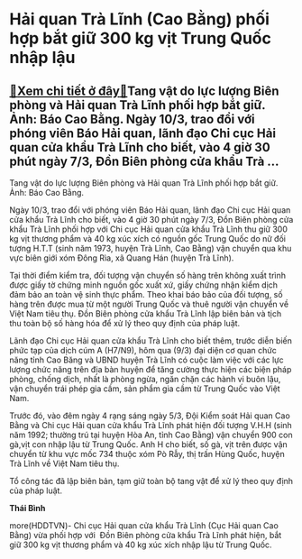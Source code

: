 Hải quan Trà Lĩnh (Cao Bằng) phối hợp bắt giữ 300 kg vịt Trung Quốc nhập lậu
============================================================================

[:gift:Xem chi tiết ở đây:gift:](https://hddtvn.com/hai-quan-tra-linh-cao-bang-phoi-hop-bat-giu-300-kg-vit-trung-quoc-nhap-lau-2/)Tang vật do lực lượng Biên phòng và Hải quan Trà Lĩnh phối hợp bắt giữ. Ảnh: Báo Cao Bằng. Ngày 10/3, trao đổi với phóng viên Báo Hải quan, lãnh đạo Chi cục Hải quan cửa khẩu Trà Lĩnh cho biết, vào 4 giờ 30 phút ngày 7/3, Đồn Biên phòng cửa khẩu Trà …
-----------------------------------------------------------------------------------------------------------------------------------------------------------------------------------------------------------------------------------------------------------







 






 Tang vật do lực lượng Biên phòng và Hải quan Trà Lĩnh phối hợp bắt giữ. Ảnh: Báo Cao Bằng. 


Ngày 10/3, trao đổi với phóng viên Báo Hải quan, lãnh đạo Chi cục Hải quan cửa khẩu Trà Lĩnh cho biết, vào 4 giờ 30 phút ngày 7/3, Đồn Biên phòng cửa khẩu Trà Lĩnh phối hợp với Chi cục Hải quan cửa khẩu Trà Lĩnh thu giữ 300 kg vịt thương phẩm và 40 kg xúc xích có nguồn gốc Trung Quốc do nữ đối tượng H.T.T (sinh năm 1973, huyện Trà Lĩnh, Cao Bằng) vận chuyển qua khu vực biên giới xóm Đông Rìa, xã Quang Hán (huyện Trà Lĩnh).


Tại thời điểm kiểm tra, đối tượng vận chuyển số hàng trên không xuất trình được giấy tờ chứng minh nguồn gốc xuất xứ, giấy chứng nhận kiểm dịch đảm bảo an toàn vệ sinh thực phẩm. Theo khai báo bảo của đối tượng, số hàng trên được mua từ một người Trung Quốc và thuê người vận chuyển về Việt Nam tiêu thụ. Đồn Biên phòng cửa khẩu Trà Lĩnh lập biên bản và tịch thu toàn bộ số hàng hóa để xử lý theo quy định của pháp luật.


Lãnh đạo Chi cục Hải quan cửa khẩu Trà Lĩnh cho biết thêm, trước diễn biến phức tạp của dịch cúm A (H7/N9), hôm qua (9/3) đại diện cơ quan chức năng tỉnh Cao Băng và UBND huyện Trà Lĩnh có cuộc làm việc với các lực lượng chức năng trên địa bàn huyện để tăng cường thực hiện các biện pháp phòng, chống dịch, nhất là phòng ngừa, ngăn chặn các hành vi buôn lậu, vận chuyển trái phép gia cầm, sản phẩm gia cầm từ Trung Quốc vào Việt Nam.


Trước đó, vào đêm ngày 4 rạng sáng ngày 5/3, Đội Kiểm soát Hải quan Cao Bằng và Chi cục Hải quan cửa khẩu Trà Lĩnh phát hiện đối tượng V.H.H (sinh năm 1992; thường trú tại huyện Hòa An, tỉnh Cao Bằng) vận chuyển 900 con gà,vịt con nhập lậu từ Trung Quốc. Anh H cho biết, số gà, vịt trên được vận chuyển từ khu vực mốc 734 thuộc xóm Pò Rẫy, thị trấn Hùng Quốc, huyện Trà Lĩnh về Việt Nam tiêu thụ.


Tổ công tác đã lập biên bản, tạm giữ toàn bộ tang vật để xử lý theo quy định của pháp luật.






**Thái Bình**



more(HDDTVN)- Chi cục Hải quan cửa khẩu Trà Lĩnh (Cục Hải quan Cao Bằng) vừa phối hợp với  Đồn Biên phòng cửa khẩu Trà Lĩnh phát hiện, bắt giữ 300 kg vịt thương phẩm và 40 kg xúc xích nhập lậu từ Trung Quốc.


